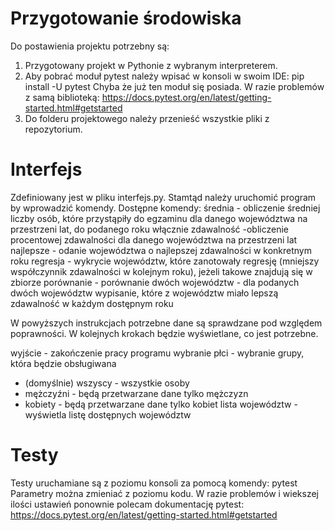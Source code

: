 # Przygotowanie środowiska



Do postawienia projektu potrzebny są:
1. Przygotowany projekt w Pythonie z wybranym interpreterem.
2. Aby pobrać moduł pytest należy wpisać w konsoli w swoim IDE:
pip install -U pytest
Chyba że już ten moduł się posiada. W razie problemów z samą biblioteką:
https://docs.pytest.org/en/latest/getting-started.html#getstarted
3. Do folderu projektowego należy przenieść wszystkie pliki z repozytorium.


# Interfejs


Zdefiniowany jest w pliku interfejs.py. Stamtąd należy uruchomić program by wprowadzić komendy.
Dostępne komendy:
średnia - obliczenie średniej liczby osób, które przystąpiły do egzaminu dla danego województwa na przestrzeni lat, do podanego roku włącznie
zdawalność  -obliczenie procentowej zdawalności dla danego województwa na przestrzeni lat
najlepsze - odanie województwa o najlepszej zdawalności w konkretnym roku
regresja - wykrycie województw, które zanotowały regresję (mniejszy współczynnik zdawalności w kolejnym roku), jeżeli takowe znajdują się w zbiorze
porównanie - porównanie dwóch województw - dla podanych dwóch województw wypisanie, które z województw miało lepszą zdawalność w każdym dostępnym roku


W powyższych instrukcjach potrzebne dane są sprawdzane pod względem poprawności. W kolejnych krokach będzie wyświetlane, co jest potrzebne.

wyjście - zakończenie pracy programu
wybranie płci - wybranie grupy, która będzie obsługiwana
 - (domyślnie) wszyscy - wszystkie osoby
 - mężczyźni - będą przetwarzane dane tylko mężczyzn
 - kobiety - będą przetwarzane dane tylko kobiet
lista województw - wyświetla listę dostępnych województw


# Testy

Testy uruchamiane są z poziomu konsoli za pomocą komendy:
pytest
Parametry można zmieniać z poziomu kodu. W razie problemów i wiekszej ilości ustawień ponownie polecam dokumentację pytest:
https://docs.pytest.org/en/latest/getting-started.html#getstarted
